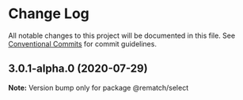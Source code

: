 # Change Log

All notable changes to this project will be documented in this file.
See [Conventional Commits](https://conventionalcommits.org) for commit guidelines.

## 3.0.1-alpha.0 (2020-07-29)

**Note:** Version bump only for package @rematch/select
